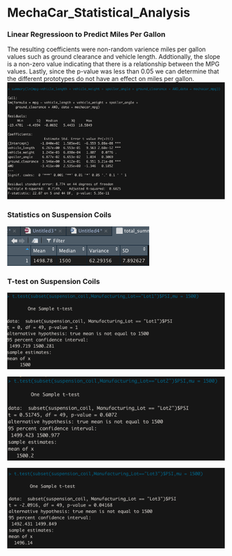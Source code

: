# MechaCar_Statistical_Analysis

### Linear Regressioon to Predict Miles Per Gallon 

The resulting coefficients were non-random varience miles per gallon values such as ground clearance and vehicle length. 
Addtionally, the slope is a non-zero value indicating that there is a relationship between the MPG values. 
Lastly, since the p-value was less than 0.05 we can determine that the different prototypes do not have an effect on miles per gallon. 
![Linear Regression Model](https://github.com/jgomez07/MechaCar_Statistical_Analysis/blob/main/Images/Deliverable%20%23%201%20Results%20of%20the%20linear%20regression%20model.png)

### Statistics on Suspension Coils

![Summary Suspension Coils](https://github.com/jgomez07/MechaCar_Statistical_Analysis/blob/main/Images/Total_summary%20Deliverable%20%23%202.png)


### T-test on Suspension Coils

![Lot 1](https://github.com/jgomez07/MechaCar_Statistical_Analysis/blob/main/Images/Deliverable%20%232%20Lot%201%20t-test.png)

![Lot 2](https://github.com/jgomez07/MechaCar_Statistical_Analysis/blob/main/Images/Deliverable%20%23%203%20Lot%202%20t-test.png)

![Lot 3](https://github.com/jgomez07/MechaCar_Statistical_Analysis/blob/main/Images/Deliverable%20%23%203%20Lot%203%20t-test.png)
